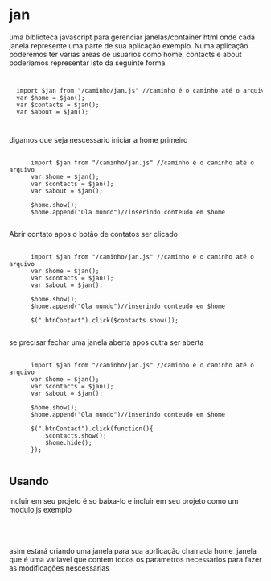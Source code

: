 # jan
uma biblioteca javascript para gerenciar janelas/container html
onde cada janela represente uma parte de sua aplicação
exemplo. Numa aplicação poderemos ter varias areas de usuarios como home, contacts e about
poderiamos representar isto da seguinte forma

<code>
<pre>
  import $jan from "/caminho/jan.js" //caminho é o caminho até o arquivo 
  var $home = $jan();
  var $contacts = $jan();
  var $about = $jan();
</pre>
</code>

digamos que seja nescessario iniciar a home primeiro

<pre>
  <code>
      import $jan from "/caminho/jan.js" //caminho é o caminho até o arquivo 
      var $home = $jan();
      var $contacts = $jan();
      var $about = $jan();
      
      $home.show();
      $home.append("Ola mundo")//inserindo conteudo em $home
  </code>
</pre>

Abrir contato apos o botão de contatos ser clicado
<pre>
  <code>
      import $jan from "/caminho/jan.js" //caminho é o caminho até o arquivo 
      var $home = $jan();
      var $contacts = $jan();
      var $about = $jan();
      
      $home.show();
      $home.append("Ola mundo")//inserindo conteudo em $home
      
      $(".btnContact").click($contacts.show());
  </code>
</pre>
se precisar fechar uma janela aberta apos outra ser aberta
<pre>
  <code>
      import $jan from "/caminho/jan.js" //caminho é o caminho até o arquivo 
      var $home = $jan();
      var $contacts = $jan();
      var $about = $jan();
      
      $home.show();
      $home.append("Ola mundo")//inserindo conteudo em $home
      
      $(".btnContact").click(function(){
          $contacts.show();
          $home.hide();
      });
  </code>
</pre>

<h2>Usando</h2>
incluir em seu projeto é so baixa-lo e incluir em seu projeto como um modulo js
exemplo 
<code>
<pre>
    <script> 
      importt $jan from "/js/janelas.js";
      var home_janela = $window();
      home_janela.name = "home_janela";
      home_janela.show();
    </script>
</pre>
</code>

asim estará criando uma janela para sua aprlicação chamada home_janela que é uma variavel 
que contem todos os parametros necessarios para fazer as modificações nescessarias
